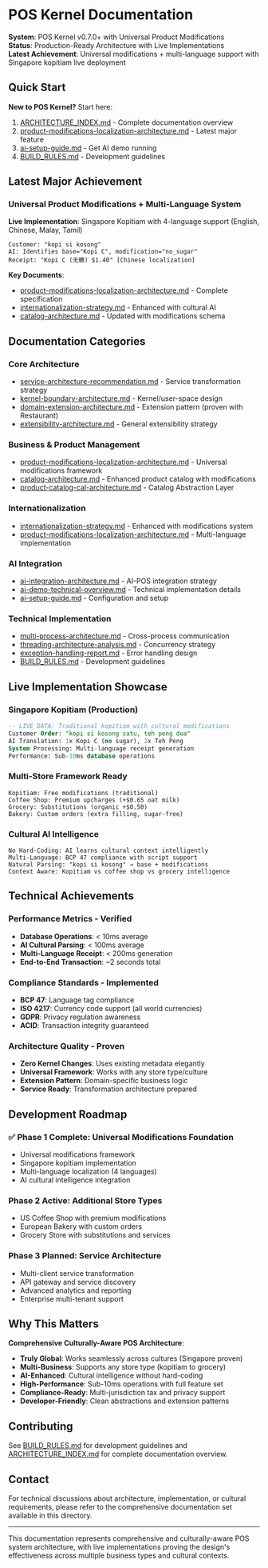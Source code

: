 # POS Kernel Documentation

**System**: POS Kernel v0.7.0+ with Universal Product Modifications  
**Status**: Production-Ready Architecture with Live Implementations  
**Latest Achievement**: Universal modifications + multi-language support with Singapore kopitiam live deployment

## Quick Start

**New to POS Kernel?** Start here:
1. [ARCHITECTURE_INDEX.md](ARCHITECTURE_INDEX.md) - Complete documentation overview
2. [product-modifications-localization-architecture.md](product-modifications-localization-architecture.md) - Latest major feature
3. [ai-setup-guide.md](ai-setup-guide.md) - Get AI demo running
4. [BUILD_RULES.md](BUILD_RULES.md) - Development guidelines

## Latest Major Achievement

### Universal Product Modifications + Multi-Language System

**Live Implementation**: Singapore Kopitiam with 4-language support (English, Chinese, Malay, Tamil)

```
Customer: "kopi si kosong"  
AI: Identifies base="Kopi C", modification="no_sugar"
Receipt: "Kopi C (无糖) $1.40" [Chinese localization]
```

**Key Documents**:
- [product-modifications-localization-architecture.md](product-modifications-localization-architecture.md) - Complete specification
- [internationalization-strategy.md](internationalization-strategy.md) - Enhanced with cultural AI
- [catalog-architecture.md](catalog-architecture.md) - Updated with modifications schema

## Documentation Categories

### Core Architecture
- [service-architecture-recommendation.md](service-architecture-recommendation.md) - Service transformation strategy
- [kernel-boundary-architecture.md](kernel-boundary-architecture.md) - Kernel/user-space design
- [domain-extension-architecture.md](domain-extension-architecture.md) - Extension pattern (proven with Restaurant)
- [extensibility-architecture.md](extensibility-architecture.md) - General extensibility strategy

### Business & Product Management  
- [product-modifications-localization-architecture.md](product-modifications-localization-architecture.md) - Universal modifications framework
- [catalog-architecture.md](catalog-architecture.md) - Enhanced product catalog with modifications
- [product-catalog-cal-architecture.md](product-catalog-cal-architecture.md) - Catalog Abstraction Layer

### Internationalization
- [internationalization-strategy.md](internationalization-strategy.md) - Enhanced with modifications system
- [product-modifications-localization-architecture.md](product-modifications-localization-architecture.md) - Multi-language implementation

### AI Integration
- [ai-integration-architecture.md](ai-integration-architecture.md) - AI-POS integration strategy
- [ai-demo-technical-overview.md](ai-demo-technical-overview.md) - Technical implementation details
- [ai-setup-guide.md](ai-setup-guide.md) - Configuration and setup

### Technical Implementation
- [multi-process-architecture.md](multi-process-architecture.md) - Cross-process communication
- [threading-architecture-analysis.md](threading-architecture-analysis.md) - Concurrency strategy
- [exception-handling-report.md](exception-handling-report.md) - Error handling design
- [BUILD_RULES.md](BUILD_RULES.md) - Development guidelines

## Live Implementation Showcase

### Singapore Kopitiam (Production)
```sql
-- LIVE DATA: Traditional kopitiam with cultural modifications
Customer Order: "kopi si kosong satu, teh peng dua"
AI Translation: 1x Kopi C (no sugar), 2x Teh Peng  
System Processing: Multi-language receipt generation
Performance: Sub-10ms database operations
```

### Multi-Store Framework Ready
```
Kopitiam: Free modifications (traditional)
Coffee Shop: Premium upcharges (+$0.65 oat milk)  
Grocery: Substitutions (organic +$0.50)
Bakery: Custom orders (extra filling, sugar-free)
```

### Cultural AI Intelligence
```
No Hard-Coding: AI learns cultural context intelligently
Multi-Language: BCP 47 compliance with script support
Natural Parsing: "kopi si kosong" → base + modifications
Context Aware: Kopitiam vs coffee shop vs grocery intelligence
```

## Technical Achievements

### Performance Metrics - Verified
- **Database Operations**: < 10ms average
- **AI Cultural Parsing**: < 100ms average  
- **Multi-Language Receipt**: < 200ms generation
- **End-to-End Transaction**: ~2 seconds total

### Compliance Standards - Implemented
- **BCP 47**: Language tag compliance
- **ISO 4217**: Currency code support (all world currencies)
- **GDPR**: Privacy regulation awareness
- **ACID**: Transaction integrity guaranteed

### Architecture Quality - Proven
- **Zero Kernel Changes**: Uses existing metadata elegantly
- **Universal Framework**: Works with any store type/culture  
- **Extension Pattern**: Domain-specific business logic
- **Service Ready**: Transformation architecture prepared

## Development Roadmap

### ✅ Phase 1 Complete: Universal Modifications Foundation
- Universal modifications framework
- Singapore kopitiam implementation  
- Multi-language localization (4 languages)
- AI cultural intelligence integration

### Phase 2 Active: Additional Store Types
- US Coffee Shop with premium modifications
- European Bakery with custom orders
- Grocery Store with substitutions and services

### Phase 3 Planned: Service Architecture
- Multi-client service transformation
- API gateway and service discovery
- Advanced analytics and reporting
- Enterprise multi-tenant support

## Why This Matters

**Comprehensive Culturally-Aware POS Architecture**:

- **Truly Global**: Works seamlessly across cultures (Singapore proven)
- **Multi-Business**: Supports any store type (kopitiam to grocery)  
- **AI-Enhanced**: Cultural intelligence without hard-coding
- **High-Performance**: Sub-10ms operations with full feature set
- **Compliance-Ready**: Multi-jurisdiction tax and privacy support
- **Developer-Friendly**: Clean abstractions and extension patterns

## Contributing

See [BUILD_RULES.md](BUILD_RULES.md) for development guidelines and [ARCHITECTURE_INDEX.md](ARCHITECTURE_INDEX.md) for complete documentation overview.

## Contact

For technical discussions about architecture, implementation, or cultural requirements, please refer to the comprehensive documentation set available in this directory.

---

This documentation represents comprehensive and culturally-aware POS system architecture, with live implementations proving the design's effectiveness across multiple business types and cultural contexts.
